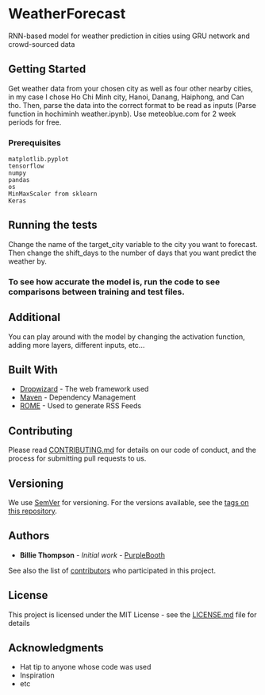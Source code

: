 # WeatherForecast

RNN-based model for weather prediction in cities using GRU network and crowd-sourced data

## Getting Started

Get weather data from your chosen city as well as four other nearby cities, in my case I chose Ho Chi Minh city, Hanoi, Danang, Haiphong, and Can tho. Then, parse the data into the correct format to be read as inputs (Parse function in hochiminh weather.ipynb). Use meteoblue.com for 2 week periods for free.

### Prerequisites

```
matplotlib.pyplot
tensorflow
numpy
pandas
os
MinMaxScaler from sklearn
Keras
```

## Running the tests

Change the name of the target_city variable to the city you want to forecast. Then change the shift_days to the number of days that you want predict the weather by.


### To see how accurate the model is, run the code to see comparisons between training and test files.



## Additional

You can play around with the model by changing the activation function, adding more layers, different inputs, etc...

## Built With

* [Dropwizard](http://www.dropwizard.io/1.0.2/docs/) - The web framework used
* [Maven](https://maven.apache.org/) - Dependency Management
* [ROME](https://rometools.github.io/rome/) - Used to generate RSS Feeds

## Contributing

Please read [CONTRIBUTING.md](https://gist.github.com/PurpleBooth/b24679402957c63ec426) for details on our code of conduct, and the process for submitting pull requests to us.

## Versioning

We use [SemVer](http://semver.org/) for versioning. For the versions available, see the [tags on this repository](https://github.com/your/project/tags). 

## Authors

* **Billie Thompson** - *Initial work* - [PurpleBooth](https://github.com/PurpleBooth)

See also the list of [contributors](https://github.com/your/project/contributors) who participated in this project.

## License

This project is licensed under the MIT License - see the [LICENSE.md](LICENSE.md) file for details

## Acknowledgments

* Hat tip to anyone whose code was used
* Inspiration
* etc

